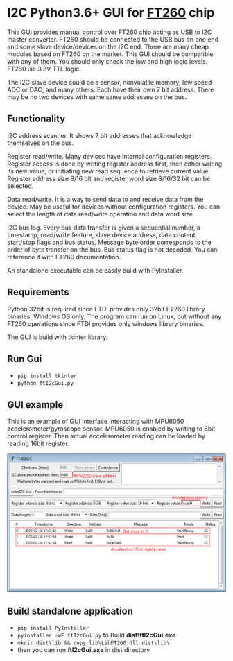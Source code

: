 # I2C Python3.6+ GUI for [FT260](https://www.ftdichip.com/Products/ICs/FT260.html) chip

This GUI provides manual control over FT260 chip acting as USB to I2C master converter.
FT260 should be connected to the USB bus on one end and some slave device/devices on the I2C end.
There are many cheap modules based on FT260 on the market. This GUI should be compatible with any of them.
You should only check the low and high logic levels. FT260 ise 3.3V TTL logic.

The I2C slave device could be a sensor, nonvolatile memory, low speed ADC or DAC, and many others.
Each have their own 7 bit address. There may be no two devices with same same addresses on the bus.

## Functionality

I2C address scanner. It shows 7 bit addresses that acknowledge themselves on the bus.

Register read/write. Many devices have internal configuration registers. Register access is done by writing register 
address first, then either writing its new value, or initiating new read sequence to retrieve current value.
Register address size 8/16 bit and register word size 8/16/32 bit can be selected.     

Data read/write. It is a way to send data to and receive data from the device.
May be useful for devices without configuration registers.
You can select the length of data read/write operation and data word size.

I2C bus log. Every bus data transfer is given a sequential number, a timestamp, read/write feature,
slave device address, data content, start/stop flags and bus status.
Message byte order corresponds to the order of byte transfer on the bus.
Bus status flag is not decoded. You can reference it with FT260 documentation.

An standalone executable can be easily build with PyInstaller.

## Requirements

Python 32bit is required since FTDI provides only 32bit FT260 library binaries. Windows OS only.
The program can run on Linux, but without any FT260 operations since FTDI provides only windows library binaries.

The GUI is build with tkinter library.

## Run Gui

* `pip install tkinter`
* `python ftI2cGui.py`

## GUI example

This is an example of GUI interface interacting with MPU6050 accelerometer/gyroscope sensor. MPU6050 is enabled
by writing to 8bit control register. Then actual accelerometer reading can be loaded by reading 16bit register.

  ![ftI2cGui](img/ftI2cGui.png)

## Build standalone application

* `pip install PyInstaller`
* `pyinstaller -wF ftI2cGui.py` to Build **dist\ftI2cGui.exe**
* `mkdir dist\lib && copy lib\LibFT260.dll dist\lib\`
* then you can run **ftI2cGui.exe** in dist directory
